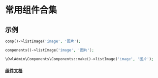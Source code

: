 # 常用组件合集

## 示例

```php
comp()->listImage('image', '图片');

components()->listImage('image', '图片');

\OwlAdmin\Components\Components::make()->listImage('image', '图片');
```

#### [组件文档](https://github.com/owl-admin/components/wiki)


